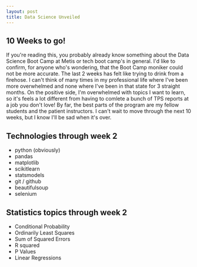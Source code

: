 ```yaml
---
layout: post
title: Data Science Unveiled
---
```


## 10 Weeks to go!

If you're reading this, you probably already know something about the Data Science Boot Camp at Metis or tech boot camp's in general. I'd like to confirm, for anyone who's wondering, that the Boot Camp moniker could not be more accurate. The last 2 weeks has felt like trying to drink from a firehose. I can't think of many times in my professional life where I've been more overwhelmed and none where I've been in that state for 3 straight months. On the positive side, I'm overwhelmed with topics I want to learn, so it's feels a lot different from having to comlete a bunch of TPS reports at a job you don't love! By far, the best parts of the program are my fellow students and the patient instructors. I can't wait to move through the next 10 weeks, but I know I'll be sad when it's over.

## Technologies through week 2

* python (obviously)
* pandas
* matplotlib
* scikitlearn
* statsmodels
* git / github
* beautifulsoup
* selenium

## Statistics topics through week 2

* Conditional Probability
* Ordinarily Least Squares
* Sum of Squared Errors
* R squared
* P Values
* Linear Regressions

